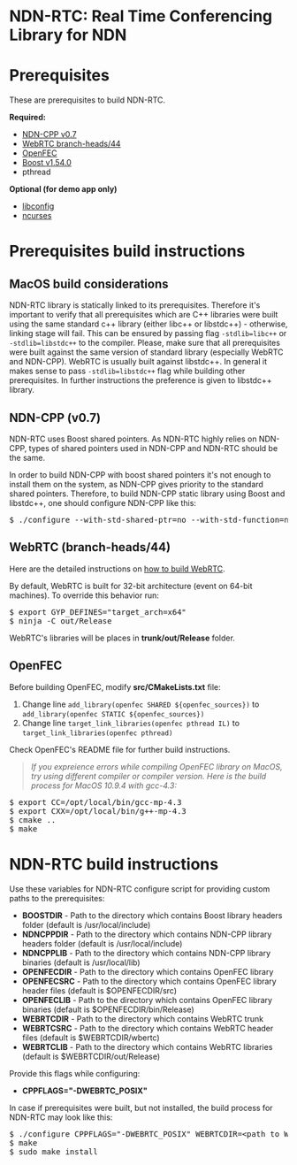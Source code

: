 NDN-RTC: Real Time Conferencing Library for NDN
==

Prerequisites
==
These are prerequisites to build NDN-RTC.

**Required:**
* [NDN-CPP v0.7](https://github.com/named-data/ndn-cpp)
* [WebRTC branch-heads/44](https://code.google.com/p/webrtc/)
* [OpenFEC](http://openfec.org/downloads.html)
* [Boost v1.54.0](http://www.boost.org/users/download/)
* pthread

**Optional (for demo app only)**
* [libconfig](http://www.hyperrealm.com/libconfig/)
* [ncurses](http://www.gnu.org/software/ncurses/)

Prerequisites build instructions
==

MacOS build considerations
--

NDN-RTC library is statically linked to its prerequisites. Therefore it's important to verify that all prerequisites which are C++ libraries were built using the same standard c++ library (either libc++ or libstdc++) - otherwise, linking stage will fail. This can be ensured by passing flag `-stdlib=libc++` or `-stdlib=libstdc++` to the compiler. Please, make sure that all prerequisites were built against the same version of standard library (especially WebRTC and NDN-CPP). WebRTC is usually built against libstdc++. In general it makes sense to pass `-stdlib=libstdc++` flag while building other prerequisites. In further instructions the preference is given to libstdc++ library.

NDN-CPP (v0.7)
--
NDN-RTC uses Boost shared pointers. As NDN-RTC highly relies on NDN-CPP, types of shared pointers used in NDN-CPP and NDN-RTC should be the same.

In order to build NDN-CPP with boost shared pointers it's not enough to install them on the system, as NDN-CPP gives priority to the standard shared pointers. Therefore, to build NDN-CPP static library using Boost and libstdc++, one should configure NDN-CPP like this:
<pre>
$ ./configure --with-std-shared-ptr=no --with-std-function=no CXXFLAGS="-stdlib=libstdc++ -I &lt;path_to_Boost_1.54.0_folder&gt;" BOOST_LDFLAGS="-L &lt;path_to_Boost_1.54.0._stage_lib_folder&gt;"
</pre>

WebRTC (branch-heads/44)
--
Here are the detailed instructions on [how to build WebRTC](http://www.webrtc.org/native-code/development).

By default, WebRTC is built for 32-bit architecture (event on 64-bit machines). To override this behavior run:
<pre>
$ export GYP_DEFINES="target_arch=x64"
$ ninja -C out/Release
</pre>

WebRTC's libraries will be places in **trunk/out/Release** folder.

OpenFEC
--
Before building OpenFEC, modify **src/CMakeLists.txt** file:

1. Change line `add_library(openfec SHARED ${openfec_sources})` to `add_library(openfec STATIC ${openfec_sources})`
2. Change line `target_link_libraries(openfec pthread IL)` to `target_link_libraries(openfec pthread)`

Check OpenFEC's README file for further build instructions.

>*If you expreience errors while compiling OpenFEC library on MacOS, try using different compiler or compiler version. Here is the build process for MacOS 10.9.4 with gcc-4.3:*
<pre>
$ export CC=/opt/local/bin/gcc-mp-4.3
$ export CXX=/opt/local/bin/g++-mp-4.3
$ cmake ..
$ make
</pre>

NDN-RTC build instructions
==
Use these variables for NDN-RTC configure script for providing custom paths to the prerequisites:
* **BOOSTDIR** - Path to the directory which contains Boost library headers folder (default is /usr/local/include)
* **NDNCPPDIR** - Path to the directory which contains NDN-CPP library headers folder (default is /usr/local/include)
* **NDNCPPLIB** - Path to the directory which contains NDN-CPP library binaries (default is /usr/local/lib)
* **OPENFECDIR** - Path to the directory which contains OpenFEC library
* **OPENFECSRC** - Path to the directory which contains OpenFEC library header files (default is $OPENFECDIR/src)
* **OPENFECLIB** - Path to the directory which contains OpenFEC library binaries (default is $OPENFECDIR/bin/Release)
* **WEBRTCDIR** - Path to the directory which contains WebRTC trunk
* **WEBRTCSRC** - Path to the directory which contains WebRTC header files (default is $WEBRTCDIR/wbertc)
* **WEBRTCLIB** - Path to the directory which contains WebRTC libraries (default is $WEBRTCDIR/out/Release)

Provide this flags while configuring:
* **CPPFLAGS="-DWEBRTC_POSIX"**

In case if prerequisites were built, but not installed, the build process for NDN-RTC may look like this:
<pre>
$ ./configure CPPFLAGS="-DWEBRTC_POSIX" WEBRTCDIR=&lt;path to WebRTC trunk folder> OPENFECDIR=&lt;path to OpenFEC folder> NDNCPPDIR=&lt;path to NDN-CPP checkout folder>/include NDNCPPLIB=&lt;path to NDN-CPP checkout folder>/.libs
$ make
$ sudo make install
</pre>


